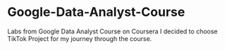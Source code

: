 # Google-Data-Analyst-Course
Labs from Google Data Analyst Course on Coursera
I decided to choose TikTok Project for my journey through the course.
